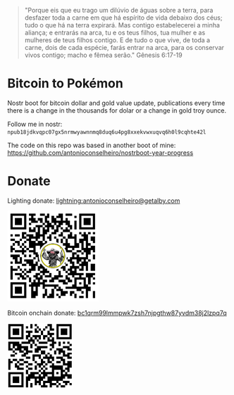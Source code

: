 > "Porque eis que eu trago um dilúvio de águas sobre a terra, para desfazer toda a carne em que há espírito de vida debaixo dos céus; tudo o que há na terra expirará.
> Mas contigo estabelecerei a minha aliança; e entrarás na arca, tu e os teus filhos, tua mulher e as mulheres de teus filhos contigo.
> E de tudo o que vive, de toda a carne, dois de cada espécie, farás entrar na arca, para os conservar vivos contigo; macho e fêmea serão."
> Gênesis 6:17-19

# Bitcoin to Pokémon
Nostr boot for bitcoin dollar and gold value update, publications every time there is a change in the thousands for dolar or a change in gold troy ounce.

Follow me in nostr: `npub18jdkvqpc07gx5nrmwyawnnmq8duq6u4pg8xxekvwxuqvq6h0l9cqhte42l`

The code on this repo was based in another boot of mine: https://github.com/antonioconselheiro/nostrboot-year-progress

# Donate

Lighting donate: <a href="lightning:antonioconselheiro@getalby.com">lightning:antonioconselheiro@getalby.com</a>

![zap me](https://raw.githubusercontent.com/antonioconselheiro/antonioconselheiro/main/img/qrcode-wallet-lighting.png)

Bitcoin onchain donate: <a href="bitcoin:bc1qrm99lmmpwk7zsh7njpgthw87yvdm38j2lzpq7q">bc1qrm99lmmpwk7zsh7njpgthw87yvdm38j2lzpq7q</a>

![zap me](https://raw.githubusercontent.com/antonioconselheiro/antonioconselheiro/main/img/qrcode-wallet-bitcoin.png)

